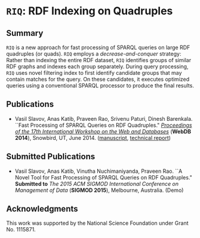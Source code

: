 # `RIQ`: RDF Indexing on Quadruples

## Summary

`RIQ` is a new approach for fast processing of SPARQL queries on large
RDF quadruples (or quads). `RIQ` employs a *decrease-and-conquer*
strategy: Rather than indexing the entire RDF dataset, `RIQ` identifies
groups of similar RDF graphs and indexes each group separately. During
query processing, `RIQ` uses novel filtering index to first identify
candidate groups that may contain matches for the query. On these
candidates, it executes optimized queries using a conventional SPARQL
processor to produce the final results.

## Publications


* Vasil Slavov, Anas Katib, Praveen Rao, Srivenu Paturi, Dinesh
Barenkala. ``Fast Processing of SPARQL Queries on RDF Quadruples."
[*Proceedings of the 17th International Workshop on the Web and
Databases*](http://webdb2014.eecs.umich.edu/) (**WebDB 2014**),
Snowbird, UT, June 2014.
([manuscript](http://v.web.umkc.edu/vsfgd/files/riq-webdb-paper.pdf),
[technical report](http://v.web.umkc.edu/vsfgd/files/riq-tr.pdf))


## Submitted Publications
* Vasil Slavov, Anas Katib, Vinutha Nuchimaniyanda, Praveen Rao. ``A
Novel Tool for Fast Processing of SPARQL Queries on RDF Quadruples."
**Submitted to** *The 2015 ACM SIGMOD International Conference on Management
of Data* (**SIGMOD 2015**), Melbourne, Australia. (Demo)

Acknowledgments
---------------

This work was supported by the National Science Foundation under
Grant No. 1115871.
